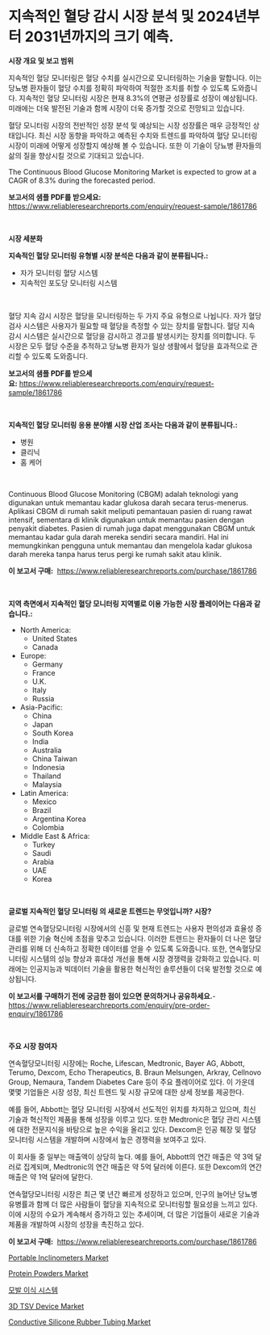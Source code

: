 <p><h1>지속적인 혈당 감시 시장 분석 및 2024년부터 2031년까지의 크기 예측.</h1></p><p><strong>시장 개요 및 보고 범위</strong></p>
<p><p>지속적인 혈당 모니터링은 혈당 수치를 실시간으로 모니터링하는 기술을 말합니다. 이는 당뇨병 환자들이 혈당 수치를 정확히 파악하여 적절한 조치를 취할 수 있도록 도와줍니다. 지속적인 혈당 모니터링 시장은 현재 8.3%의 연평균 성장률로 성장이 예상됩니다. 미래에는 더욱 발전된 기술과 함께 시장이 더욱 증가할 것으로 전망되고 있습니다.</p><p>혈당 모니터링 시장의 전반적인 성장 분석 및 예상되는 시장 성장률은 매우 긍정적인 상태입니다. 최신 시장 동향을 파악하고 예측된 수치와 트렌드를 파악하여 혈당 모니터링 시장이 미래에 어떻게 성장할지 예상해 볼 수 있습니다. 또한 이 기술이 당뇨병 환자들의 삶의 질을 향상시킬 것으로 기대되고 있습니다.</p><p>The Continuous Blood Glucose Monitoring Market is expected to grow at a CAGR of 8.3% during the forecasted period.</p></p>
<p><strong>보고서의 샘플 PDF를 받으세요:</strong> <a href="https://www.reliableresearchreports.com/enquiry/request-sample/1861786">https://www.reliableresearchreports.com/enquiry/request-sample/1861786</a></p>
<p>&nbsp;</p>
<p><strong>시장 세분화</strong></p>
<p><strong>지속적인 혈당 모니터링 유형별 시장 분석은 다음과 같이 분류됩니다.:</strong></p>
<p><ul><li>자가 모니터링 혈당 시스템</li><li>지속적인 포도당 모니터링 시스템</li></ul></p>
<p>&nbsp;</p>
<p><p>혈당 지속 감시 시장은 혈당을 모니터링하는 두 가지 주요 유형으로 나뉩니다. 자가 혈당 검사 시스템은 사용자가 필요할 때 혈당을 측정할 수 있는 장치를 말합니다. 혈당 지속 감시 시스템은 실시간으로 혈당을 감시하고 경고를 발생시키는 장치를 의미합니다. 두 시장은 모두 혈당 수준을 추적하고 당뇨병 환자가 일상 생활에서 혈당을 효과적으로 관리할 수 있도록 도와줍니다.</p></p>
<p><strong>보고서의 샘플 PDF를 받으세요:</strong>&nbsp;<a href="https://www.reliableresearchreports.com/enquiry/request-sample/1861786">https://www.reliableresearchreports.com/enquiry/request-sample/1861786</a></p>
<p>&nbsp;</p>
<p><strong> 지속적인 혈당 모니터링 응용 분야별 시장 산업 조사는 다음과 같이 분류됩니다.:</strong></p>
<p><ul><li>병원</li><li>클리닉</li><li>홈 케어</li></ul></p>
<p>&nbsp;</p>
<p><p>Continuous Blood Glucose Monitoring (CBGM) adalah teknologi yang digunakan untuk memantau kadar glukosa darah secara terus-menerus. Aplikasi CBGM di rumah sakit meliputi pemantauan pasien di ruang rawat intensif, sementara di klinik digunakan untuk memantau pasien dengan penyakit diabetes. Pasien di rumah juga dapat menggunakan CBGM untuk memantau kadar gula darah mereka sendiri secara mandiri. Hal ini memungkinkan pengguna untuk memantau dan mengelola kadar glukosa darah mereka tanpa harus terus pergi ke rumah sakit atau klinik.</p></p>
<p><strong>이 보고서 구매:</strong>&nbsp; <a href="https://www.reliableresearchreports.com/purchase/1861786">https://www.reliableresearchreports.com/purchase/1861786</a></p>
<p>&nbsp;</p>
<p><strong>지역 측면에서 지속적인 혈당 모니터링 지역별로 이용 가능한 시장 플레이어는 다음과 같습니다.:</strong></p>
<p><ul>
    <li>
        North America:
        <ul>
            <li>United States</li>
            <li>Canada</li>
        </ul>
    </li>
    <li>
        Europe:
        <ul>
            <li>Germany</li>
            <li>France</li>
            <li>U.K.</li>
            <li>Italy</li>
            <li>Russia</li>
        </ul>
    </li>
    <li>
        Asia-Pacific:
        <ul>
            <li>China</li>
            <li>Japan</li>
            <li>South Korea</li>
            <li>India</li>
            <li>Australia</li>
            <li>China Taiwan</li>
            <li>Indonesia</li>
            <li>Thailand</li>
            <li>Malaysia</li>
        </ul>
    </li>
    <li>
        Latin America:
        <ul>
            <li>Mexico</li>
            <li>Brazil</li>
            <li>Argentina Korea</li>
            <li>Colombia</li>
        </ul>
    </li>
    <li>
        Middle East & Africa:
        <ul>
            <li>Turkey</li>
            <li>Saudi</li>
            <li>Arabia</li>
            <li>UAE</li>
            <li>Korea</li>
        </ul>
    </li>
    </ul></p>
<p>&nbsp;</p>
<p><strong>글로벌 지속적인 혈당 모니터링 의 새로운 트렌드는 무엇입니까? 시장?</strong></p>
<p><p>글로벌 연속혈당모니터링 시장에서의 신흥 및 현재 트렌드는 사용자 편의성과 효율성 증대를 위한 기술 혁신에 초점을 맞추고 있습니다. 이러한 트렌드는 환자들이 더 나은 혈당 관리를 위해 더 신속하고 정확한 데이터를 얻을 수 있도록 도와줍니다. 또한, 연속혈당모니터링 시스템의 성능 향상과 휴대성 개선을 통해 시장 경쟁력을 강화하고 있습니다. 미래에는 인공지능과 빅데이터 기술을 활용한 혁신적인 솔루션들이 더욱 발전할 것으로 예상됩니다.</p></p>
<p><strong>이 보고서를 구매하기 전에 궁금한 점이 있으면 문의하거나 공유하세요.</strong>- <a href="https://www.reliableresearchreports.com/enquiry/pre-order-enquiry/1861786">https://www.reliableresearchreports.com/enquiry/pre-order-enquiry/1861786</a></p>
<p>&nbsp;</p>
<p><strong>주요 시장 참여자</strong></p>
<p><p>연속혈당모니터링 시장에는 Roche, Lifescan, Medtronic, Bayer AG, Abbott, Terumo, Dexcom, Echo Therapeutics, B. Braun Melsungen, Arkray, Cellnovo Group, Nemaura, Tandem Diabetes Care 등이 주요 플레이어로 있다. 이 가운데 몇몇 기업들은 시장 성장, 최신 트렌드 및 시장 규모에 대한 상세 정보를 제공한다.</p><p>예를 들어, Abbott는 혈당 모니터링 시장에서 선도적인 위치를 차지하고 있으며, 최신 기술과 혁신적인 제품을 통해 성장을 이루고 있다. 또한 Medtronic은 혈당 관리 시스템에 대한 전문지식을 바탕으로 높은 수익을 올리고 있다. Dexcom은 인공 췌장 및 혈당 모니터링 시스템을 개발하며 시장에서 높은 경쟁력을 보여주고 있다.</p><p>이 회사들 중 일부는 매출액이 상당히 높다. 예를 들어, Abbott의 연간 매출은 약 3억 달러로 집계되며, Medtronic의 연간 매출은 약 5억 달러에 이른다. 또한 Dexcom의 연간 매출은 약 1억 달러에 달한다.</p><p>연속혈당모니터링 시장은 최근 몇 년간 빠르게 성장하고 있으며, 인구의 늘어난 당뇨병 유병률과 함께 더 많은 사람들이 혈당을 지속적으로 모니터링할 필요성을 느끼고 있다. 이에 시장의 수요가 계속해서 증가하고 있는 추세이며, 더 많은 기업들이 새로운 기술과 제품을 개발하여 시장의 성장을 촉진하고 있다.</p></p>
<p><strong>이 보고서 구매:</strong>&nbsp;&nbsp;<a href="https://www.reliableresearchreports.com/purchase/1861786">https://www.reliableresearchreports.com/purchase/1861786</a></p>
<p><p><a href="https://issuu.com/reportprime-2/docs/portable-inclinometers-market-size-2030.pptx">Portable Inclinometers Market</a></p><p><a href="https://view.publitas.com/reportprime-1/protein-powders-market-size-market-trends-and-growth-outlook-forecasted-for-period-from-2024-to-2031/">Protein Powders Market</a></p><p><a href="https://github.com/lkwggful07722/Market-Research-Report-List-1/blob/main/6873007191460.md">모발 이식 시스템</a></p><p><a href="https://full-wildebeest-80b.notion.site/3D-TSV-Device-Market-Analysis-and-Market-Size-Global-Industry-Overview-Market-Segmentation-and-For-239c0d8db0ad42a88be545012d4e3ca2">3D TSV Device Market</a></p><p><a href="https://github.com/ashepherd82/Market-Research-Report-List-3/blob/main/conductive-silicone-rubber-tubing-market.md">Conductive Silicone Rubber Tubing Market</a></p></p>
